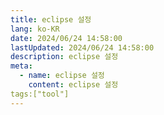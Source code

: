```yaml
---
title: eclipse 설정
lang: ko-KR
date: 2024/06/24 14:58:00
lastUpdated: 2024/06/24 14:58:00
description: eclipse 설정
meta:
  - name: eclipse 설정
    content: eclipse 설정
tags:["tool"]
---
```


<!--stackedit_data:
eyJoaXN0b3J5IjpbLTgzNTg3MDE0Ml19
-->